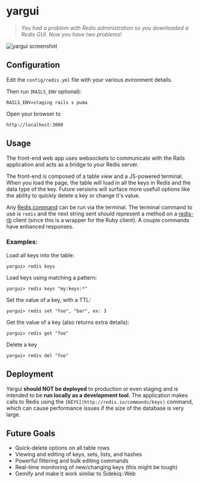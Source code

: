 # yargui

> *You had a problem with Redis administration so you downloaded a Redis GUI. Now you have two problems!*

![yargui screenshot](http://i.imgur.com/EpDqqV9.png)

## Configuration

Edit the `config/redis.yml` file with your various evironment details.

Then run (`RAILS_ENV` optional):

    RAILS_ENV=staging rails s puma

Open your browser to

    http://localhost:3000


## Usage

The front-end web app uses websockets to communicate with the Rails application and acts as a bridge to your Redis server.

The front-end is composed of a table view and a JS-powered terminal. When you load the page, the table will load in all the keys in Redis and the data type of the key. Future versions will surface more usefull options like the ability to quickly delete a key or change it's value.

Any [Redis command](http://redis.io/commands) can be run via the terminal. The terminal command to use is `redis` and the next string sent should represent a method on a [redis-rb](https://github.com/redis/redis-rb/blob/master/lib/redis.rb) client (since this is a wrapper for the Ruby client). A couple commands have enhanced responses.


### Examples:

Load all keys into the table:

    yargui> redis keys

Load keys using matching a pattern:

    yargui> redis keys "my:keys:*"

Set the value of a key, with a TTL:

    yargui> redis set "foo", "bar", ex: 3

Get the value of a key (also returns extra details):

    yargui> redis get "foo"

Delete a key

    yargui> redis del "foo"


## Deployment

Yargui **should NOT be deployed** to production or even staging and is intended to be **run locally as a development tool**. The application makes calls to Redis using the `[KEYS](http://redis.io/commands/keys)` command, which can cause performance issues if the size of the database is very large.

## Future Goals

* Quick-delete options on all table rows
* Viewing and editing of keys, sets, lists, and hashes
* Powerful filtering and bulk editing commands
* Real-time monitoring of new/changing keys (this might be tough)
* Gemify and make it work similar to Sidekiq::Web

